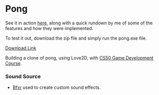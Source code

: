 # Pong

See it in action [here](https://www.youtube.com/watch?v=4Jgc57eRc9A), along with a quick rundown by me of some of the features and how they were implemented.

To test it out, download the zip file and simply run the pong.exe file. 

[Download Link](https://wiltingdaisy.com/projects/downloads/pong.zip)

Building a clone of pong, using Love2D, with [CS50 Game Development Course](https://courses.edx.org/courses/course-v1:HarvardX+CS50G+Games/course/).

### Sound Source

* [Bfxr](https://www.bfxr.net/) used to create custom sound effects.